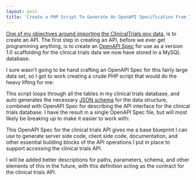 ```yaml
---
layout: post
title: 'Create a PHP Script To Generate An OpenAPI Specification From The ClinicalTrials.Gov Database I Created'
---
```

<p><a href="http://adopta-agency.github.io/clinical-trials//2016/02/06/create-a-php-script-to-import-the-delimited-clinicaltrialsgov-data-files-into-mysql">One of my objectives around importing the ClinicalTrials.gov data</a>, is to create an API. The first step in creating an API, before we ever get programming anything, is to create an <a href="https://github.com/OAI/OpenAPI-Specification">OpenAPI Spec</a> for use as a version 1.0 scaffolding for the clinical trials data we now have stored in a MySQL database.</p>
<p>I sure wasn't going to be hand crafting an OpenAPI Spec for this fairly large data set, so I got to work creating a crude PHP script that would do the heavy lifting for me:</p>
<script src="https://gist.github.com/kinlane/2f13e7492d8e8c1c01de.js"></script>
<p>This script loops through all the tables in my clinical trials database, and auto generates the necessary <a href="http://json-schema.org/">JSON schema</a> for the data structure, combined with OpenAPI Spec for describing the API interface for the clinical trials database. I have the result in a single OpenAPI Spec file, but will most likely be breaking up to make it easier to work with:</p>
<script src="https://gist.github.com/kinlane/f5bc0be6b09f625bedd6.js"></script>
<p>This OpenAPI Spec for the clinical trials API gives me a base blueprint I can use to generate server side code, client side code, documentation, and other essential building blocks of the API operations I put in place to support accessing the clinical trials API.</p>
<p>I will be added better descriptions for paths, parameters, schema, and other elements of this in the future, with this definition acting as the contract for the clinical trials API.</p>